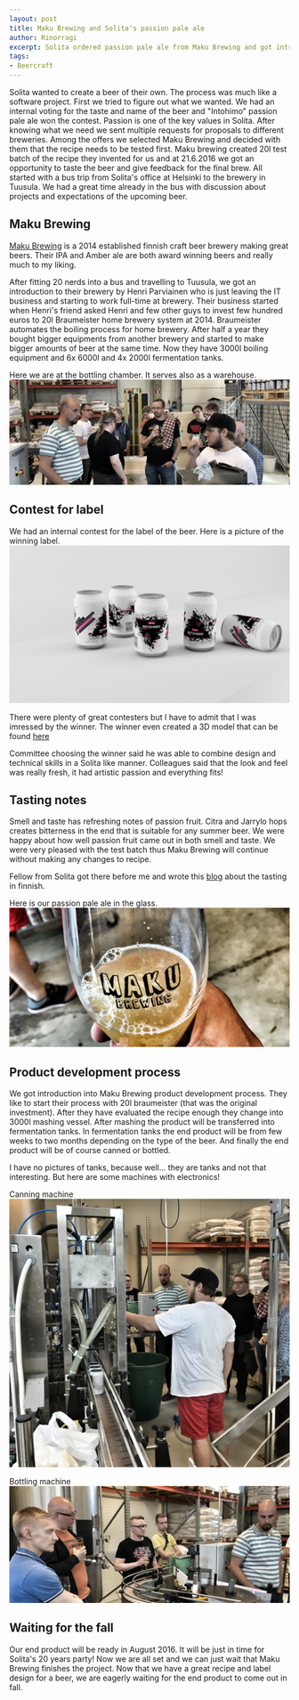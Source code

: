 ```yaml
---
layout: post
title: Maku Brewing and Solita's passion pale ale
author: Rinorragi
excerpt: Solita ordered passion pale ale from Maku Brewing and got introduction to their craftmenship
tags: 
- Beercraft
---
```

Solita wanted to create a beer of their own. The process was much like a software project. First we tried to figure out what we wanted. We had an internal voting for the taste and name of the beer and "Intohimo" passion pale ale won the contest. Passion is one of the key values in Solita. After knowing what we need we sent multiple requests for proposals to different breweries. Among the offers we selected Maku Brewing and decided with them that the recipe needs to be tested first. Maku brewing created 20l test batch of the recipe they invented for us and at 21.6.2016 we got an opportunity to taste the beer and give feedback for the final brew. All started with a bus trip from Solita's office at Helsinki to the brewery in Tuusula. We had a great time already in the bus with discussion about projects and expectations of the upcoming beer. 

## Maku Brewing

[Maku Brewing](http://www.makubrewing.com/) is a 2014 established finnish craft beer brewery making great beers. Their IPA and Amber ale are both award winning beers and really much to my liking. 

After fitting 20 nerds into a bus and travelling to Tuusula, we got an introduction to their brewery by Henri Parviainen who is just leaving the IT business and starting to work full-time at brewery. Their business started when Henri's friend asked Henri and few other guys to invest few hundred euros to 20l Braumeister home brewery system at 2014. Braumeister automates the boiling process for home brewery. After half a year they bought bigger equipments from another brewery and started to make bigger amounts of beer at the same time. Now they have 3000l boiling equipment and 6x 6000l and 4x 2000l fermentation tanks. 

Here we are at the bottling chamber. It serves also as a warehouse. 
![Tools](/img/hello-beercraft/the_people.jpg)

## Contest for label 

We had an internal contest for the label of the beer. Here is a picture of the winning label. 
![Tools](/img/hello-beercraft/intohimo.png)

There were plenty of great contesters but I have to admit that I was imressed by the winner. The winner even created a 3D model that can be found [here](http://dev.makarainen.org/intohimo/)

Committee choosing the winner said he was able to combine design and technical skills in a Solita like manner. Colleagues said that the look and feel was really fresh, it had artistic passion and everything fits!

## Tasting notes

Smell and taste has refreshing notes of passion fruit. Citra and Jarrylo hops creates bitterness in the end that is suitable for any summer beer. We were happy about how well passion fruit came out in both smell and taste. We were very pleased with the test batch thus Maku Brewing will continue without making any changes to recipe. 

Fellow from Solita got there before me and wrote this [blog](http://tuopillinen.blogspot.fi/2016/06/pieni-yritysvierailu-maku-brewingille.html) about the tasting in finnish. 

Here is our passion pale ale in the glass. 
![Tools](/img/hello-beercraft/glass_of_beer.jpg)

## Product development process

We got introduction into Maku Brewing product development process. They like to start their process with 20l braumeister (that was the original investment). After they have evaluated the recipe enough they change into 3000l mashing vessel. After mashing the product will be transferred into fermentation tanks. In fermentation tanks the end product will be from few weeks to two months depending on the type of the beer. And finally the end product will be of course canned or bottled.

I have no pictures of tanks, because well... they are tanks and not that interesting. But here are some machines with electronics! 

Canning machine 
![Tools](/img/hello-beercraft/canning_machine_2.jpg)

Bottling machine
![Tools](/img/hello-beercraft/bottling_machine.jpg)

## Waiting for the fall

Our end product will be ready in August 2016. It will be just in time for Solita's 20 years party! Now we are all set and we can just wait that Maku Brewing finishes the project. Now that we have a great recipe and label design for a beer, we are eagerly waiting for the end product to come out in fall. 